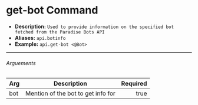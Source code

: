# get-bot Command
* **Description:** `Used to provide information on the specified bot fetched from the Paradise Bots API`
* **Aliases:** `api.botinfo`
* **Example:** `api.get-bot <@Bot>`

---

###### Arguements
| Arg           | Description   | Required |
| ------------- |:-------------:| -----:|
| bot  | Mention of the bot to get info for | true  |
